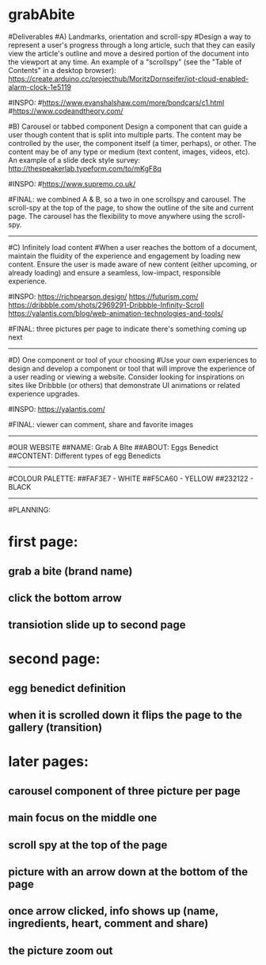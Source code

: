 # grabAbite

#Deliverables
#A) Landmarks, orientation and scroll-spy
#Design a way to represent a user's progress through a long article, such that they can easily view the article's outline and move a desired portion of the document into the viewport at any time. An example of a "scrollspy" (see the "Table of Contents" in a desktop browser): https://create.arduino.cc/projecthub/MoritzDornseifer/iot-cloud-enabled-alarm-clock-1e5119

#INSPO:
#https://www.evanshalshaw.com/more/bondcars/c1.html 
#https://www.codeandtheory.com/

#B) Carousel or tabbed component
Design a component that can guide a user though content that is split into multiple parts. The content may be controlled by the user, the component itself (a timer, perhaps), or other. The content may be of any type or medium (text content, images, videos, etc). An example of a slide deck style survey: http://thespeakerlab.typeform.com/to/mKgF8q

#INSPO:
#https://www.supremo.co.uk/ 

#FINAL: we combined A & B, so a two in one scrollspy and carousel. The scroll-spy at the top of the page, to show the outline of the site and current page. The carousel has the flexibility to move anywhere using the scroll-spy.

--------------------------------------------------------------------------------------

#C) Infinitely load content
#When a user reaches the bottom of a document, maintain the fluidity of the experience and engagement by loading new content. Ensure the user is made aware of new content (either upcoming, or already loading) and ensure a seamless, low-impact, responsible experience.

#INSPO:
https://richpearson.design/
https://futurism.com/
https://dribbble.com/shots/2969291-Dribbble-Infinity-Scroll 
https://yalantis.com/blog/web-animation-technologies-and-tools/

#FINAL: three pictures per page to indicate there's something coming up next

--------------------------------------------------------------------------------------

#D) One component or tool of your choosing
#Use your own experiences to design and develop a component or tool that will improve the experience of a user reading or viewing a website. Consider looking for inspirations on sites like Dribbble (or others) that demonstrate UI animations or related experience upgrades.

#INSPO:
https://yalantis.com/

#FINAL: viewer can comment, share and favorite images

--------------------------------------------------------------------------------------

#OUR WEBSITE
  ##NAME: Grab A BIte
  ##ABOUT: Eggs Benedict
  ##CONTENT: Different types of egg Benedicts	

--------------------------------------------------------------------------------------

#COLOUR PALETTE: 
  ##FAF3E7 - WHITE
  ##F5CA60 - YELLOW
  ##232122 - BLACK

--------------------------------------------------------------------------------------

#PLANNING:
  # first page: 
  ## grab a bite (brand name)
  ## click the bottom arrow 
  ## transiotion slide up to second page

  # second page:
  ## egg benedict definition
  ## when it is scrolled down it flips the page to the gallery (transition)

  # later pages:
  ## carousel component of three picture per page
  ## main focus on the middle one
  ## scroll spy at the top of the page 
  ## picture with an arrow down at the bottom of the page
  ## once arrow clicked, info shows up (name, ingredients, heart, comment and share)
  ## the picture zoom out

